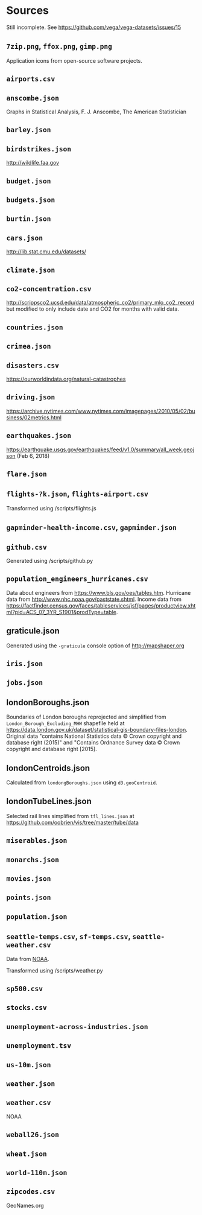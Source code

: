# Sources

Still incomplete. See https://github.com/vega/vega-datasets/issues/15

## `7zip.png`, `ffox.png`, `gimp.png`

Application icons from open-source software projects.

## `airports.csv`

## `anscombe.json`

Graphs in Statistical Analysis, F. J. Anscombe, The American Statistician

## `barley.json`

## `birdstrikes.json`

http://wildlife.faa.gov

## `budget.json`

## `budgets.json`

## `burtin.json`

## `cars.json`

http://lib.stat.cmu.edu/datasets/

## `climate.json`

## `co2-concentration.csv`

http://scrippsco2.ucsd.edu/data/atmospheric_co2/primary_mlo_co2_record but modified to only include date and CO2 for months with valid data.

## `countries.json`

## `crimea.json`

## `disasters.csv`

https://ourworldindata.org/natural-catastrophes

## `driving.json`

https://archive.nytimes.com/www.nytimes.com/imagepages/2010/05/02/business/02metrics.html

## `earthquakes.json`

https://earthquake.usgs.gov/earthquakes/feed/v1.0/summary/all_week.geojson
(Feb 6, 2018)

## `flare.json`

## `flights-?k.json`, `flights-airport.csv`

Transformed using /scripts/flights.js

## `gapminder-health-income.csv`, `gapminder.json`

## `github.csv`

Generated using /scripts/github.py

## `population_engineers_hurricanes.csv`

Data about engineers from https://www.bls.gov/oes/tables.htm. Hurricane data from http://www.nhc.noaa.gov/paststate.shtml. Income data from https://factfinder.census.gov/faces/tableservices/jsf/pages/productview.xhtml?pid=ACS_07_3YR_S1901&prodType=table.

## graticule.json

Generated using the `-graticule` console option of http://mapshaper.org

## `iris.json`

## `jobs.json`

## londonBoroughs.json

Boundaries of London boroughs reprojected and simplified from `London_Borough_Excluding_MHW` shapefile held at https://data.london.gov.uk/dataset/statistical-gis-boundary-files-london. Original data "contains National Statistics data © Crown copyright and database right (2015)" and "Contains Ordnance Survey data © Crown copyright and database right [2015].

## londonCentroids.json

Calculated from `londongBoroughs.json` using `d3.geoCentroid`.

## londonTubeLines.json

Selected rail lines simplified from `tfl_lines.json` at https://github.com/oobrien/vis/tree/master/tube/data

## `miserables.json`

## `monarchs.json`

## `movies.json`

## `points.json`

## `population.json`

## `seattle-temps.csv`, `sf-temps.csv`, `seattle-weather.csv`

Data from [NOAA](http://www.ncdc.noaa.gov/cdo-web/datatools/findstation).

Transformed using /scripts/weather.py

## `sp500.csv`

## `stocks.csv`

## `unemployment-across-industries.json`

## `unemployment.tsv`

## `us-10m.json`

## `weather.json`

## `weather.csv`

NOAA

## `weball26.json`

## `wheat.json`

## `world-110m.json`

## `zipcodes.csv`

GeoNames.org
